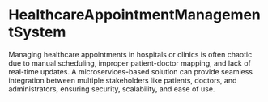 # HealthcareAppointmentManagementSystem
Managing healthcare appointments in hospitals or clinics is often chaotic due to manual scheduling, improper patient-doctor mapping, and lack of real-time updates. A microservices-based solution can provide seamless integration between multiple stakeholders like patients, doctors, and administrators, ensuring security, scalability, and ease of use.
